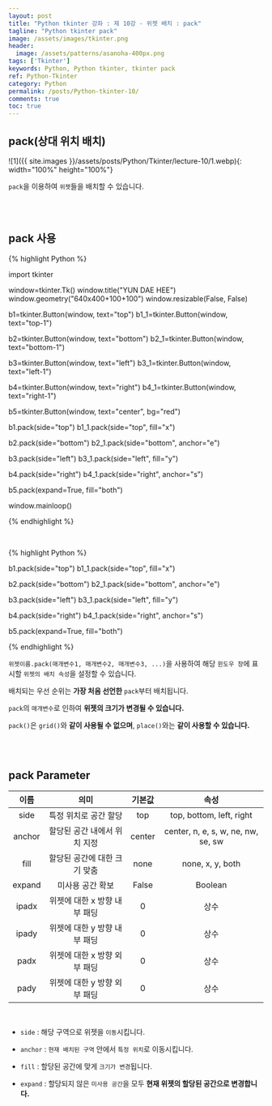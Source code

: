 ```yaml
---
layout: post
title: "Python tkinter 강좌 : 제 10강 - 위젯 배치 : pack"
tagline: "Python tkinter pack"
image: /assets/images/tkinter.png
header:
  image: /assets/patterns/asanoha-400px.png
tags: ['Tkinter']
keywords: Python, Python tkinter, tkinter pack
ref: Python-Tkinter
category: Python
permalink: /posts/Python-tkinter-10/
comments: true
toc: true
---
```


## pack(상대 위치 배치)

![1]({{ site.images }}/assets/posts/Python/Tkinter/lecture-10/1.webp){: width="100%" height="100%"}

`pack`을 이용하여 `위젯`들을 배치할 수 있습니다.

<br>
<br>

## pack 사용

{% highlight Python %}

import tkinter

window=tkinter.Tk()
window.title("YUN DAE HEE")
window.geometry("640x400+100+100")
window.resizable(False, False)

b1=tkinter.Button(window, text="top")
b1_1=tkinter.Button(window, text="top-1")

b2=tkinter.Button(window, text="bottom")
b2_1=tkinter.Button(window, text="bottom-1")

b3=tkinter.Button(window, text="left")
b3_1=tkinter.Button(window, text="left-1")

b4=tkinter.Button(window, text="right")
b4_1=tkinter.Button(window, text="right-1")

b5=tkinter.Button(window, text="center", bg="red")

b1.pack(side="top")
b1_1.pack(side="top", fill="x")

b2.pack(side="bottom")
b2_1.pack(side="bottom", anchor="e")

b3.pack(side="left")
b3_1.pack(side="left", fill="y")

b4.pack(side="right")
b4_1.pack(side="right", anchor="s")

b5.pack(expand=True, fill="both")

window.mainloop()

{% endhighlight %}

<br>

{% highlight Python %}

b1.pack(side="top")
b1_1.pack(side="top", fill="x")

b2.pack(side="bottom")
b2_1.pack(side="bottom", anchor="e")

b3.pack(side="left")
b3_1.pack(side="left", fill="y")

b4.pack(side="right")
b4_1.pack(side="right", anchor="s")

b5.pack(expand=True, fill="both")

{% endhighlight %}

`위젯이름.pack(매개변수1, 매개변수2, 매개변수3, ...)`을 사용하여 해당 `윈도우 창`에 표시할 `위젯의 배치 속성`을 설정할 수 있습니다.

배치되는 우선 순위는 **가장 처음 선언한** `pack`부터 배치됩니다.

`pack`의 `매개변수`로 인하여 **위젯의 크기가 변경될 수 있습니다.**

`pack()`은 `grid()`와 **같이 사용될 수 없으며**, `place()`와는 **같이 사용할 수 있습니다.**

<br>
<br>

## pack Parameter

|  이름  |             의미             | 기본값 |                속성                |
|:------:|:----------------------------:|:------:|:----------------------------------:|
|  side  |     특정 위치로 공간 할당    |   top  |      top, bottom, left, right      |
| anchor | 할당된 공간 내에서 위치 지정 | center | center, n, e, s, w, ne, nw, se, sw |
|  fill  |  할당된 공간에 대한 크기 맞춤  |  none  |          none, x, y, both          |
| expand |       미사용 공간 확보       |  False |               Boolean               |
|  ipadx | 위젯에 대한 x 방향 내부 패딩 |    0   |                상수                |
|  ipady | 위젯에 대한 y 방향 내부 패딩 |    0   |                상수                |
|  padx  | 위젯에 대한 x 방향 외부 패딩 |    0   |                상수                |
|  pady  | 위젯에 대한 y 방향 외부 패딩 |    0   |                상수                |

<br>

* `side` : 해당 구역으로 위젯을 `이동`시킵니다.

* `anchor` : `현재 배치된 구역` 안에서 `특정 위치`로 이동시킵니다.

* `fill` : 할당된 공간에 맞게 `크기가 변경`됩니다.

* `expand` : 할당되지 않은 `미사용 공간`을 모두 **현재 위젯의 할당된 공간으로 변경합니다.**
